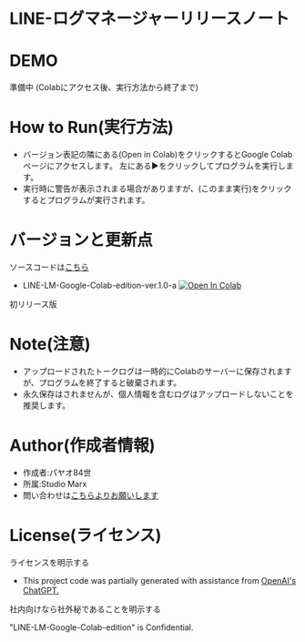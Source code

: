 # LINE-ログマネージャーリリースノート

# DEMO

準備中
(Colabにアクセス後、実行方法から終了まで)

# How to Run(実行方法)

* バージョン表記の隣にある(Open in Colab)をクリックするとGoogle Colabページにアクセスします。
左にある▶をクリックしてプログラムを実行します。
* 実行時に警告が表示されまる場合がありますが、(このまま実行)をクリックするとプログラムが実行されます。

# バージョンと更新点
ソースコードは[こちら](https://github.com/X1288664/LINE_logmanager_Prototype-Cross_Pratform/tree/Source-Code)
* LINE-LM-Google-Colab-edition-ver.1.0-a  [![Open In Colab](https://colab.research.google.com/assets/colab-badge.svg)](https://colab.research.google.com/github/X1288664/LINE_logmanager_Prototype-Cross_Pratform/blob/Source-Code/LINE-LM%20ver.1.0.a.ipynb)


初リリース版

# Note(注意)

* アップロードされたトークログは一時的にColabのサーバーに保存されますが、プログラムを終了すると破棄されます。
* 永久保存はされませんが、個人情報を含むログはアップロードしないことを推奨します。

# Author(作成者情報)

* 作成者:パヤオ84世
* 所属:Studio Marx
* 問い合わせは[こちらよりお願いします](https://forms.gle/VohmhtSFgMdEA77B6)

# License(ライセンス)
ライセンスを明示する

* This project code was partially generated with assistance from [OpenAI's ChatGPT.](https://chatgpt.com/)

社内向けなら社外秘であることを明示する

"LINE-LM-Google-Colab-edition" is Confidential.

